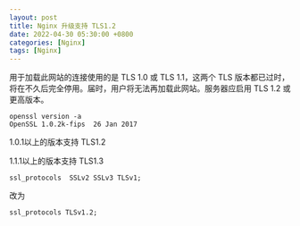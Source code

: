 ```yaml
---
layout: post
title: Nginx 升级支持 TLS1.2
date: 2022-04-30 05:30:00 +0800
categories: [Nginx]
tags: [Nginx]
---
```

用于加载此网站的连接使用的是 TLS 1.0 或 TLS 1.1，这两个 TLS 版本都已过时，将在不久后完全停用。届时，用户将无法再加载此网站。服务器应启用 TLS 1.2 或更高版本。
```
openssl version -a
OpenSSL 1.0.2k-fips  26 Jan 2017
```
1.0.1以上的版本支持 TLS1.2

1.1.1以上的版本支持 TLS1.3
```
ssl_protocols  SSLv2 SSLv3 TLSv1;
```
改为
```
ssl_protocols TLSv1.2;
```